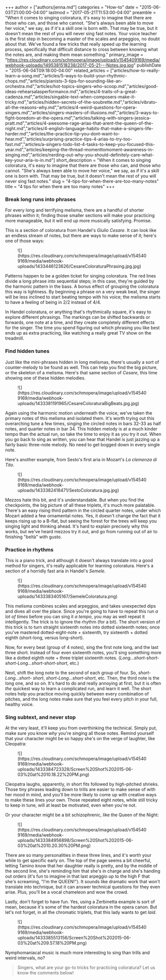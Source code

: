 +++
author = ["authors/jenna.md"]
categories = "How-to"
date = "2015-06-03T21:00:00-04:00"
lastmod = "2017-05-21T11:53:00-04:00"
preamble = "When it comes to singing coloratura, it's easy to imagine that there are those who can, and those who cannot. \"She's always been able to move her voice,\" we say, as if it's a skill one is born with. That may be true, but it doesn't mean the rest of you will never sing fast notes. Your voice teacher is the first step in becoming a master of the scales and arpeggios, no doubt about that. We've found a few tricks that really speed up the learning process, specifically that difficult distance to cross between knowing what the notes are, and making them mean something."
primary_image = "https://res.cloudinary.com/schmopera/image/upload/v1545409169/media/webhook-uploads/1495381518238/2017-05-21---Notes.jpg.jpg"
publishDate = "2015-06-04T09:18:00-04:00"
related_articles = ["articles/how-to-really-learn-a-song.md","articles/5-ways-to-build-your-rhythmic-chops.md","articles/pianists-3-tips-for-sounding-like-an-orchestra.md","articles/hot-topics-singers-who-scoop.md","articles/good-ideas-rehearsalasperformance.md","articles/4-traits-of-a-great-cadenza.md","articles/singable-text-when-composers-make-it-tricky.md","articles/hidden-secrets-of-the-soubrette.md","articles/vibrato-all-the-reasons-why.md","articles/4-weird-questions-for-opera-singers.md","articles/singers-masters-of-illusions.md","articles/3-ways-to-fight-boredom-at-the-opera.md","articles/talking-with-singers-jessica-pratt.md","articles/4-awesome-rage-arias-that-arent-the-queen-of-the-night.md","articles/4-english-language-habits-that-make-a-singers-life-harder.md","articles/the-practice-tip-you-dont-want-to-hear.md","articles/surprising-practice-tips-4-arias-to-try-too-fast.md","articles/a-singers-todo-list-4-tasks-to-keep-you-focused-this-year.md","articles/keeping-the-thread-momenttomoment-awareness-in-singing.md","articles/nerding-out-why-you-should-definitely-care-what-key-your-aria-is-in.md"]
short_description = "When it comes to singing coloratura, it&#039;s easy to imagine that there are those who can, and those who cannot. &quot;She&#039;s always been able to move her voice,&quot; we say, as if it&#039;s a skill one is born with. That may be true, but it doesn&#039;t mean the rest of you will never sing fast notes."
slug = "4-tips-for-when-there-are-too-many-notes"
title = "4 tips for when there are too many notes"
+++

### Break long runs into phrases

For every long and terrifying melisma, there are a handful of shorter phrases within it; finding those smaller sections will make your practicing more manageable, but it will end up more musically satisfying. Promise.

This is a section of coloratura from Handel's *Giulio Cesare*. It can look like an endless stream of notes, but there are ways to make sense of it; here's one of those ways:

<figure data-type="image">![](https://res.cloudinary.com/schmopera/image/upload/v1545409169/media/webhook-uploads/1433446123626/CesareColoraturaPhrasing.jpg.jpg)
</figure>

Patterns happen to be a golden ticket for singing coloratura. The red lines divide a long phrase into sequential steps; in this case, they're guided by the harmonic pattern in the bass. A bonus effect of grouping the coloratura this way is lightness. By beginning a phrase on a very weak beat, the singer will be less inclined to start beating tempo with his voice; the melisma starts to have a feeling of being in 2/2 instead of 4/4.

In Handel coloratura, or anything that's rhythmically square, it's easy to explore different phrasings. The markings can be shifted backwards or forwards, one note at a time, and they create completely different effects for the singer. The time you spend figuring out which phrasing you like best ends up as extra practicing, like watching a really great TV show on the treadmill.


### Find hidden tunes

Just like the mini-phrases hidden in long melismas, there's usually a sort of counter-melody to be found as well. This can help you find the big picture, or the skeleton of a melisma. Here's that same section of *Cesare*, this time showing one of these hidden melodies.

<figure data-type="image">![](https://res.cloudinary.com/schmopera/image/upload/v1545409169/media/webhook-uploads/1433381191965/CesareColoraturaBigBeats.jpg.jpg)
</figure>

Again using the harmonic motion underneath the voice, we've taken the primary notes of this melisma and isolated them. It's worth trying out this overarching tune a few times, singing the circled notes in bars 32-33 as half notes, and quarter notes in bar 34. This hidden melody is at a much kinder tempo than the actual run, so take the time to enjoy it as you try it out. When you go back to sing as written, you can hear that Handel is just jazzing up a fairly basic three-note melody. No need to get bogged down in every single note.

Here's another example, from Sesto's first aria in Mozart's *La clemenza di Tito*.

<figure data-type="image">![](https://res.cloudinary.com/schmopera/image/upload/v1545409169/media/webhook-uploads/1433382418471/SestoColoratura.jpg.jpg)
</figure>

Mezzos hate this bit, and it's understandable. But when you find the checkpoints, the big picture of all these triplets, it's much more palatable. There's an easy rising third pattern in the circled quarter notes, under which Mozart added a few ornamental notes. Yes, it doesn't change the fact that it keeps rising up to a B-flat, but seeing the forest for the trees will keep you singing light and thinking ahead. It's hard to explain precisely why this works, but we've heard mezzos try it out, and go from running out of air to finishing "beltà" with gusto.

### Practice in rhythms

This is a piano trick, and although it doesn't always translate into a good method for singers, it's really applicable for learning coloratura. Here's a section of a horridly fast aria in Handel's *Semele*.

<figure data-type="image">![](https://res.cloudinary.com/schmopera/image/upload/v1545409169/media/webhook-uploads/1433383405167/SemeleColoratura.png)
</figure>

This melisma combines scales and arpeggios, and takes unexpected dips and dives all over the place. Since you're going to have to repeat this run *a lot of times* before you can sing it *a tempo*, you may as well repeat it intelligently. The trick is to ignore the rhythm (for a bit). The short version of this trick is to turn straight sixteenth notes into dotted sixteenth notes; once you've mastered dotted-eight-note + sixteenth, try sixteenth + dotted eighth (short-long, versus long-short).

Now, for every beat (group of 4 notes), sing the first note long, and the last three short. Instead of four even sixteenth notes, you'll sing something more like a dotted eighth note + three triplet sixteenth notes. (*Long...short-short-short-Long...short-short-short*, etc.) 

Next, shift the long note to the second of each group of four. So, *short-Long...short-
short*, *short-Long...short-short*, etc. Then, the third note is the long one, and so on. It's hard to do and really annoying at first, but it is often *the* quickest way to learn a complicated run, and learn it well. The short notes help you practice moving quickly between every combination of pitches, and the long notes make sure that you feel every pitch in your full, healthy voice.

### Sing subtext, and never stop

At the very least, it'll keep you from overthinking the technical. Simply put, make sure you know *why* you're singing all those notes. Remind yourself that your character might be so happy she's on the verge of laughter, like Cleopatra:

<figure data-type="image">![](https://res.cloudinary.com/schmopera/image/upload/v1545409169/media/webhook-uploads/1433384723328/Screen%20Shot%202015-06-03%20at%2010.18.22%20PM.png)
</figure>

Cleopatra laughs, apparently, in short fits followed by high-pitched shrieks. Those tiny phrases leading down to trills are easier to make sense of with her mood in mind, and you'll be more likely to come up with creative ways to make these lines your own. Those repeated eight notes, while still tricky to keep in tune, will at least be motivated, even when you're not.

Or your character might be a bit schizophrenic, like the Queen of the Night:

<figure data-type="image">![](https://res.cloudinary.com/schmopera/image/upload/v1545409169/media/webhook-uploads/1433384956898/Screen%20Shot%202015-06-03%20at%2010.20.30%20PM.png)
</figure>

There are so many personalities in these three lines, and it's worth your while to get specific early on. The top of the page seems a bit cheerful, letting Tamino know that her daughter really is pretty, and by the middle of the second line, she's reminding him that she's in charge and she's handing out orders (it's fun to imagine in that last arpeggio up to the high F that she's screaming, "I'm the QUEEN!"). It sounds like dramatic work that won't translate into technique, but it can answer technical questions for they even arise. Plus, you'll be a vocal chameleon and wow the crowd.

Lastly, don't forget to have fun. Yes, using a Zerbinetta example is sort of mean, because it's some of the hardest coloratura in the opera canon. But let's not forget, in all the chromatic triplets, that this lady wants to get *laid*.

<figure data-type="image">![](https://res.cloudinary.com/schmopera/image/upload/v1545409169/media/webhook-uploads/1433385513156/Screen%20Shot%202015-06-03%20at%209.57.18%20PM.png)
</figure>

Nymphomaniacal music is much more interesting to sing than trills and weird intervals, no?

>Singers, what are your go-to tricks for practicing coloratura? Let us know the comments below!
